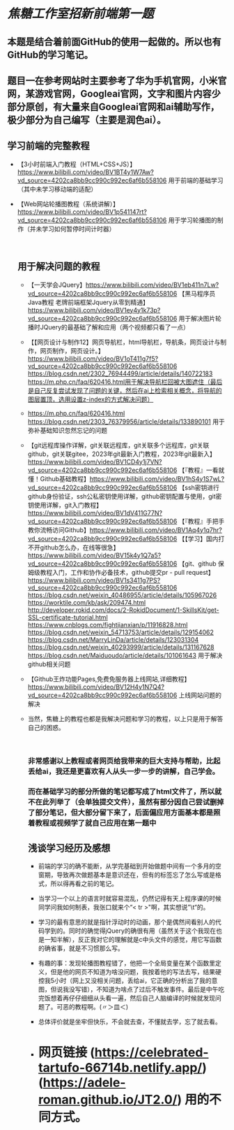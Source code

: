# ***焦糖工作室招新前端第一题***

## 本题是结合着前面GitHub的使用一起做的。所以也有GitHub的学习笔记。
## **题目一在参考网站时主要参考了华为手机官网，小米官网，某游戏官网，Googleai官网，文字和图片内容少部分原创，有大量来自Googleai官网和ai辅助写作，极少部分为自己编写（主要是润色ai）。**
## 学习前端的完整教程



* 【3小时前端入门教程（HTML+CSS+JS）】https://www.bilibili.com/video/BV1BT4y1W7Aw?vd_source=4202ca8bb9cc990c992ec6af6b558106 用于前端的基础学习（其中未学习移动端的适配）

* 【Web网站轮播图教程（系统讲解）】https://www.bilibili.com/video/BV1p541147rt?vd_source=4202ca8bb9cc990c992ec6af6b558106 用于学习轮播图的制作（并未学习如何暂停时间计时器）

  <br>

  

  ## 用于解决问题的教程

  * 【一天学会JQuery】https://www.bilibili.com/video/BV1eb411n7Lw?vd_source=4202ca8bb9cc990c992ec6af6b558106  【黑马程序员Java教程 老牌前端框架Jquery从零到精通】https://www.bilibili.com/video/BV1ey4y1k73p?vd_source=4202ca8bb9cc990c992ec6af6b558106 用于解决图片轮播时JQuery的最基础了解和应用（两个视频都只看了一点）

  * 【【网页设计与制作12】网页导航栏，html导航栏，导航条，网页设计与制作，网页制作，网页设计。】https://www.bilibili.com/video/BV1oT411g7f5?vd_source=4202ca8bb9cc990c992ec6af6b558106   https://blog.csdn.net/2302_76944499/article/details/140722183  https://m.php.cn/faq/620416.html用于解决导航栏回被大图遮住（最后是自己反复尝试发现了问题的关键，然后在ai上检索相关概念，将导航的图层置顶，选用设置z-index的方式解决问题）

  * https://m.php.cn/faq/620416.html  https://blog.csdn.net/2303_76379956/article/details/133890101 用于弥补基础知识忽然忘记的问题

  * 【git远程库操作详解，git关联远程库，git关联多个远程库，git关联github，git关联gitee，2023年git最新入门教程，2023年git最新入】https://www.bilibili.com/video/BV1CD4y1j7VN?vd_source=4202ca8bb9cc990c992ec6af6b558106 【『教程』一看就懂！Github基础教程】https://www.bilibili.com/video/BV1hS4y1S7wL?vd_source=4202ca8bb9cc990c992ec6af6b558106 【ssh密钥进行github身份验证，ssh公私密钥使用详解，github密钥配置与使用，git密钥使用详解，git入门教程】https://www.bilibili.com/video/BV1dV411G77N?vd_source=4202ca8bb9cc990c992ec6af6b558106  【『教程』手把手教你流畅访问Github】https://www.bilibili.com/video/BV1Aq4y1q7hr?vd_source=4202ca8bb9cc990c992ec6af6b558106 【【学习】国内打不开github怎么办，在线等很急】https://www.bilibili.com/video/BV15k4y1Q7a5?vd_source=4202ca8bb9cc990c992ec6af6b558106 【git、github 保姆级教程入门，工作和协作必备技术，github提交pr - pull request】https://www.bilibili.com/video/BV1s3411g7PS?vd_source=4202ca8bb9cc990c992ec6af6b558106  https://blog.csdn.net/weixin_40486955/article/details/105967026  https://worktile.com/kb/ask/209474.html http://developer.rokid.com/docs/2-RokidDocument/1-SkillsKit/get-SSL-certificate-tutorial.html  https://www.cnblogs.com/fightjianxian/p/11916828.html https://blog.csdn.net/weixin_54713753/article/details/129154062 https://blog.csdn.net/MarryLinDa/article/details/123031304 https://blog.csdn.net/weixin_40293999/article/details/131167628 https://blog.csdn.net/Maiduoudo/article/details/101061643 用于解决github相关问题

  * 【Github王炸功能Pages,免费免服务器上线网站,详细教程】https://www.bilibili.com/video/BV12H4y1N7Q4?vd_source=4202ca8bb9cc990c992ec6af6b558106 上线网站问题的解决 

  * 当然，焦糖上的教程也都是我解决问题和学习的教程，以上只是用于解答自己的困惑。

    <br>

    ### 非常感谢以上教程或者网页给我带来的巨大支持与帮助，比起丢给ai，我还是更喜欢有人从头一步一步的讲解，自己学会。

    ### 而在基础学习的部分所做的笔记都写成了html文件了，所以就不在此列举了（会单独提交文件），虽然有部分因自己尝试删掉了部分笔记，但大部分留下来了，后面偏应用方面基本都是照着教程或视频学了就自己应用在第一题中

    ## 浅谈学习经历及感想

    * 前端的学习的确不能断，从学完基础到开始做题中间有一个多月的空窗期，导致再次做题基本是意识还在，但有的标签忘了怎么写或是格式，所以得再看之前的笔记。
    * 当学习一个以上的语言时就容易混乱，仍然记得有天上程序课的时候同学问我如何制表，我张口就来个“< tr >"啊，其实想说”\t“的。
    * 学习的最有意思的就是指针浮动时的动画，那个是偶然间看别人的代码学到的。同时的确觉得jQuery的确很有用（虽然关于这个我现在也是一知半解），反正我对它的理解就是c中头文件的感觉，用它写函数的确省事，就是不习惯那么写。
    * 有趣的事：发现轮播图教程错了，他把一个全局变量在某个函数里定义，但是他的网页不知道为啥没问题，我按着他的写法去写，结果硬控我5小时（网上又没相关问题，丢给ai，它正确的分析出了我的意图，但说我没写错），不知道为啥点了过后不触发事件。最后是中午吃完饭想着再仔仔细细从头看一遍，然后自己人脑编译的时候就发现问题了。可恶的教程啊。(〃＞皿＜)
    * 总体评价就是坐牢但快乐，不会就去查，不懂就去学，忘了就去看。
   
    * # 网页链接 (https://celebrated-tartufo-66714b.netlify.app/) (https://adele-roman.github.io/JT2.0/) 用的不同方式。

    

  

  















